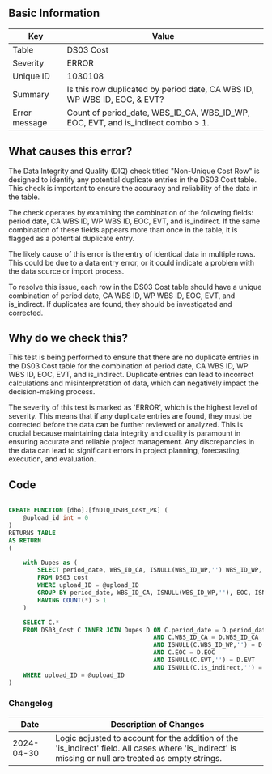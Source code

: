 ## Basic Information

| Key           | Value                                                                            |
| ------------- | -------------------------------------------------------------------------------- |
| Table         | DS03 Cost                                                                        |
| Severity      | ERROR                                                                            |
| Unique ID     | 1030108                                                                          |
| Summary       | Is this row duplicated by period date, CA WBS ID, WP WBS ID, EOC, & EVT?         |
| Error message | Count of period_date, WBS_ID_CA, WBS_ID_WP, EOC, EVT, and is_indirect combo > 1. |

## What causes this error?

The Data Integrity and Quality (DIQ) check titled "Non-Unique Cost Row" is designed to identify any potential duplicate entries in the DS03 Cost table. This check is important to ensure the accuracy and reliability of the data in the table.

The check operates by examining the combination of the following fields: period date, CA WBS ID, WP WBS ID, EOC, EVT, and is_indirect. If the same combination of these fields appears more than once in the table, it is flagged as a potential duplicate entry.

The likely cause of this error is the entry of identical data in multiple rows. This could be due to a data entry error, or it could indicate a problem with the data source or import process.

To resolve this issue, each row in the DS03 Cost table should have a unique combination of period date, CA WBS ID, WP WBS ID, EOC, EVT, and is_indirect. If duplicates are found, they should be investigated and corrected.

## Why do we check this?

This test is being performed to ensure that there are no duplicate entries in the DS03 Cost table for the combination of period date, CA WBS ID, WP WBS ID, EOC, EVT, and is_indirect. Duplicate entries can lead to incorrect calculations and misinterpretation of data, which can negatively impact the decision-making process.

The severity of this test is marked as 'ERROR', which is the highest level of severity. This means that if any duplicate entries are found, they must be corrected before the data can be further reviewed or analyzed. This is crucial because maintaining data integrity and quality is paramount in ensuring accurate and reliable project management. Any discrepancies in the data can lead to significant errors in project planning, forecasting, execution, and evaluation.

## Code

```sql

CREATE FUNCTION [dbo].[fnDIQ_DS03_Cost_PK] (
	@upload_id int = 0
)
RETURNS TABLE
AS RETURN
(

	with Dupes as (
		SELECT period_date, WBS_ID_CA, ISNULL(WBS_ID_WP,'') WBS_ID_WP, EOC, ISNULL(EVT,'') EVT, ISNULL(is_indirect,'') IsInd
		FROM DS03_cost
		WHERE upload_ID = @upload_ID
		GROUP BY period_date, WBS_ID_CA, ISNULL(WBS_ID_WP,''), EOC, ISNULL(EVT,''), ISNULL(is_indirect,'')
		HAVING COUNT(*) > 1
	)

	SELECT C.*
	FROM DS03_Cost C INNER JOIN Dupes D ON C.period_date = D.period_date
										AND C.WBS_ID_CA = D.WBS_ID_CA
										AND ISNULL(C.WBS_ID_WP,'') = D.WBS_ID_WP
										AND C.EOC = D.EOC
										AND ISNULL(C.EVT,'') = D.EVT
										AND ISNULL(C.is_indirect,'') = D.IsInd
	WHERE upload_ID = @upload_ID
)
```

### Changelog

| Date       | Description of Changes                                                                                                                                |
| ---------- | ----------------------------------------------------------------------------------------------------------------------------------------------------- |
| 2024-04-30 | Logic adjusted to account for the addition of the 'is_indirect' field. All cases where 'is_indirect' is missing or null are treated as empty strings. |

